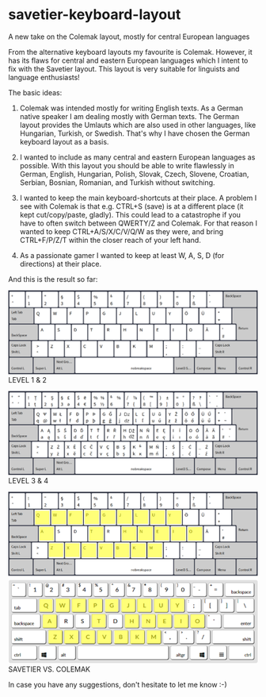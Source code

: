 # savetier-keyboard-layout
A new take on the Colemak layout, mostly for central European languages

From the alternative keyboard layouts my favourite is Colemak. However, it has its flaws for central and eastern European languages which I intent to fix with the Savetier layout. This layout is very suitable for linguists and language enthusiasts!

The basic ideas:

1) Colemak was intended mostly for writing English texts. As a German native speaker I am dealing mostly with German texts. The German layout provides the Umlauts which are also used in other languages, like Hungarian, Turkish, or Swedish. That's why I have chosen the German keyboard layout as a basis. 

2) I wanted to include as many central and eastern European languages as possible. With this layout you should be able to write flawlessly in German, English, Hungarian, Polish, Slovak, Czech, Slovene, Croatian, Serbian, Bosnian, Romanian, and Turkish without switching.

3) I wanted to keep the main keyboard-shortcuts at their place. A problem I see with Colemak is that e.g. CTRL+S (save) is at a different place (it kept cut/copy/paste, gladly). This could lead to a catastrophe if you have to often switch between QWERTY/Z and Colemak. For that reason I wanted to keep CTRL+A/S/X/C/V/Q/W as they were, and bring CTRL+F/P/Z/T within the closer reach of your left hand.

4) As a passionate gamer I wanted to keep at least W, A, S, D (for directions) at their place.

And this is the result so far:

![Level 1](https://raw.githubusercontent.com/savetier/savetier-keyboard-layout/main/savetier_keyb_layout_level1.png)
LEVEL 1 & 2

![Level 1](https://raw.githubusercontent.com/savetier/savetier-keyboard-layout/main/savetier_keyb_layout_level3.png)
LEVEL 3 & 4

![Savetier vs. Colemak](https://github.com/savetier/savetier-keyboard-layout/blob/main/savetier-colemak-compare.png)
SAVETIER VS. COLEMAK


In case you have any suggestions, don't hesitate to let me know :-)
